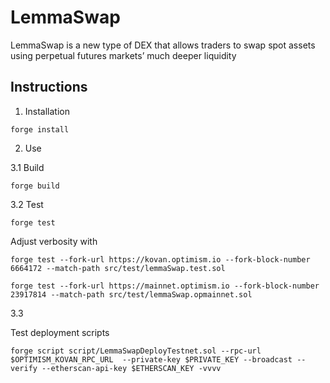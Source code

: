 
# LemmaSwap

LemmaSwap is a new type of DEX that allows traders to swap spot assets using perpetual futures markets’ much deeper liquidity

## Instructions 

1. Installation

```
forge install
```

2. Use 

3.1 Build 

```
forge build
```

3.2 Test 

```
forge test
```

Adjust verbosity with 

```
forge test --fork-url https://kovan.optimism.io --fork-block-number 6664172 --match-path src/test/lemmaSwap.test.sol
```

```
forge test --fork-url https://mainnet.optimism.io --fork-block-number 23917814 --match-path src/test/lemmaSwap.opmainnet.sol
```

3.3

Test deployment scripts

```
forge script script/LemmaSwapDeployTestnet.sol --rpc-url $OPTIMISM_KOVAN_RPC_URL  --private-key $PRIVATE_KEY --broadcast --verify --etherscan-api-key $ETHERSCAN_KEY -vvvv
````